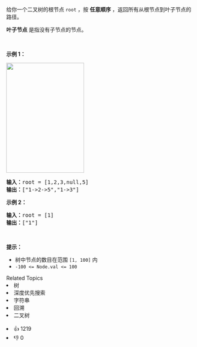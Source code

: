 <p>给你一个二叉树的根节点 <code>root</code> ，按 <strong>任意顺序</strong> ，返回所有从根节点到叶子节点的路径。</p>

<p><strong>叶子节点</strong> 是指没有子节点的节点。</p> &nbsp;

<p><strong>示例 1：</strong></p> 
<img alt="" src="https://assets.leetcode.com/uploads/2021/03/12/paths-tree.jpg" style="width: 207px; height: 293px;" /> 
<pre>
<strong>输入：</strong>root = [1,2,3,null,5]
<strong>输出：</strong>["1-&gt;2-&gt;5","1-&gt;3"]
</pre>

<p><strong>示例 2：</strong></p>

<pre>
<strong>输入：</strong>root = [1]
<strong>输出：</strong>["1"]
</pre>

<p>&nbsp;</p>

<p><strong>提示：</strong></p>

<ul> 
 <li>树中节点的数目在范围 <code>[1, 100]</code> 内</li> 
 <li><code>-100 &lt;= Node.val &lt;= 100</code></li> 
</ul>

<div><div>Related Topics</div><div><li>树</li><li>深度优先搜索</li><li>字符串</li><li>回溯</li><li>二叉树</li></div></div><br><div><li>👍 1219</li><li>👎 0</li></div>